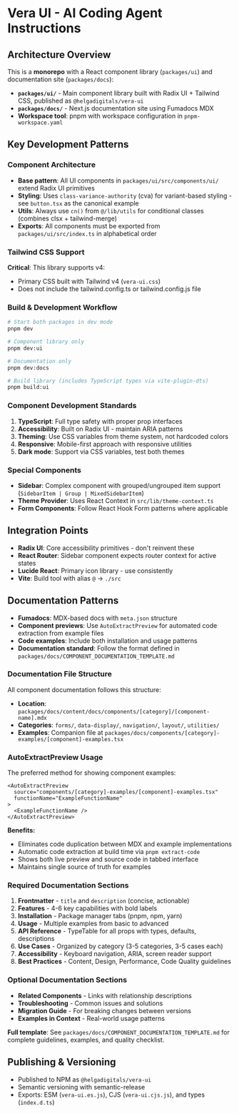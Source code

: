 # Vera UI - AI Coding Agent Instructions

## Architecture Overview

This is a **monorepo** with a React component library (`packages/ui`) and documentation site (`packages/docs`):

- **`packages/ui/`** - Main component library built with Radix UI + Tailwind CSS, published as `@helgadigitals/vera-ui`
- **`packages/docs/`** - Next.js documentation site using Fumadocs MDX
- **Workspace tool**: pnpm with workspace configuration in `pnpm-workspace.yaml`

## Key Development Patterns

### Component Architecture

- **Base pattern**: All UI components in `packages/ui/src/components/ui/` extend Radix UI primitives
- **Styling**: Uses `class-variance-authority` (cva) for variant-based styling - see `button.tsx` as the canonical example
- **Utils**: Always use `cn()` from `@/lib/utils` for conditional classes (combines clsx + tailwind-merge)
- **Exports**: All components must be exported from `packages/ui/src/index.ts` in alphabetical order

### Tailwind CSS Support

**Critical**: This library supports v4:

- Primary CSS built with Tailwind v4 (`vera-ui.css`)
- Does not include the tailwind.config.ts or tailwind.config.js file

### Build & Development Workflow

```bash
# Start both packages in dev mode
pnpm dev

# Component library only
pnpm dev:ui

# Documentation only
pnpm dev:docs

# Build library (includes TypeScript types via vite-plugin-dts)
pnpm build:ui
```

### Component Development Standards

1. **TypeScript**: Full type safety with proper prop interfaces
2. **Accessibility**: Built on Radix UI - maintain ARIA patterns
3. **Theming**: Use CSS variables from theme system, not hardcoded colors
4. **Responsive**: Mobile-first approach with responsive utilities
5. **Dark mode**: Support via CSS variables, test both themes

### Special Components

- **Sidebar**: Complex component with grouped/ungrouped item support (`SidebarItem | Group | MixedSidebarItem`)
- **Theme Provider**: Uses React Context in `src/lib/theme-context.ts`
- **Form Components**: Follow React Hook Form patterns where applicable

## Integration Points

- **Radix UI**: Core accessibility primitives - don't reinvent these
- **React Router**: Sidebar component expects router context for active states
- **Lucide React**: Primary icon library - use consistently
- **Vite**: Build tool with alias `@` → `./src`

## Documentation Patterns

- **Fumadocs**: MDX-based docs with `meta.json` structure
- **Component previews**: Use `AutoExtractPreview` for automated code extraction from example files
- **Code examples**: Include both installation and usage patterns
- **Documentation standard**: Follow the format defined in `packages/docs/COMPONENT_DOCUMENTATION_TEMPLATE.md`

### Documentation File Structure

All component documentation follows this structure:

- **Location**: `packages/docs/content/docs/components/[category]/[component-name].mdx`
- **Categories**: `forms/`, `data-display/`, `navigation/`, `layout/`, `utilities/`
- **Examples**: Companion file at `packages/docs/components/[category]-examples/[component]-examples.tsx`

### AutoExtractPreview Usage

The preferred method for showing component examples:

```mdx
<AutoExtractPreview
  source="components/[category]-examples/[component]-examples.tsx"
  functionName="ExampleFunctionName"
>
  <ExampleFunctionName />
</AutoExtractPreview>
```

**Benefits:**

- Eliminates code duplication between MDX and example implementations
- Automatic code extraction at build time via `pnpm extract-code`
- Shows both live preview and source code in tabbed interface
- Maintains single source of truth for examples

### Required Documentation Sections

1. **Frontmatter** - `title` and `description` (concise, actionable)
2. **Features** - 4-6 key capabilities with bold labels
3. **Installation** - Package manager tabs (pnpm, npm, yarn)
4. **Usage** - Multiple examples from basic to advanced
5. **API Reference** - TypeTable for all props with types, defaults, descriptions
6. **Use Cases** - Organized by category (3-5 categories, 3-5 cases each)
7. **Accessibility** - Keyboard navigation, ARIA, screen reader support
8. **Best Practices** - Content, Design, Performance, Code Quality guidelines

### Optional Documentation Sections

- **Related Components** - Links with relationship descriptions
- **Troubleshooting** - Common issues and solutions
- **Migration Guide** - For breaking changes between versions
- **Examples in Context** - Real-world usage patterns

**Full template**: See `packages/docs/COMPONENT_DOCUMENTATION_TEMPLATE.md` for complete guidelines, examples, and quality checklist.

## Publishing & Versioning

- Published to NPM as `@helgadigitals/vera-ui`
- Semantic versioning with semantic-release
- Exports: ESM (`vera-ui.es.js`), CJS (`vera-ui.cjs.js`), and types (`index.d.ts`)
